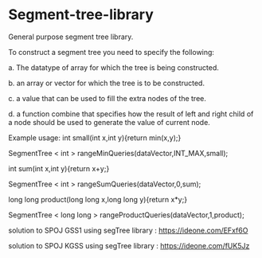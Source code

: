 # Segment-tree-library

General purpose segment tree library.

To construct a segment tree you need to specify the following:

a. The datatype of array for which the tree is being constructed.

b. an array or vector for which the tree is to be constructed.

c. a value that can be used to fill the extra nodes of the tree.

d. a function combine that specifies how the result of left and right child of a node
should be used to generate the value of current node.



Example usage:
int small(int x,int y){return min(x,y);}

SegmentTree < int > rangeMinQueries(dataVector,INT_MAX,small);

int sum(int x,int y){return x+y;}

SegmentTree < int > rangeSumQueries(dataVector,0,sum);

long long product(long long x,long long y){return x*y;}

SegmentTree < long long > rangeProductQueries(dataVector,1,product);



solution to SPOJ GSS1 using segTree library : https://ideone.com/EFxf6O

solution to SPOJ KGSS using segTree library : https://ideone.com/fUK5Jz

